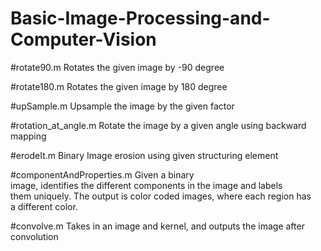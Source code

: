 # Basic-Image-Processing-and-Computer-Vision

#rotate90.m
Rotates the given image by -90 degree

#rotate180.m
Rotates the given image by 180 degree

#upSample.m
Upsample the image by the given factor

#rotation_at_angle.m
Rotate the image by a given angle using backward mapping

#erodeIt.m
Binary Image erosion using given structuring element

#componentAndProperties.m
Given a binary image, identifies the different components in the image and labels  them uniquely. The output is color coded images, where each region has 
a different color. 

#convolve.m
Takes in an image and kernel, and outputs the image after convolution
